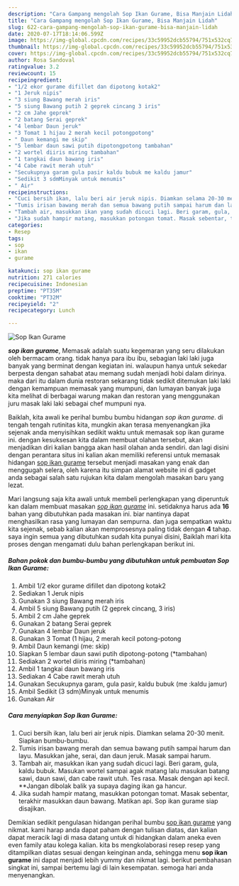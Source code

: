```yaml
---
description: "Cara Gampang mengolah Sop Ikan Gurame, Bisa Manjain Lidah"
title: "Cara Gampang mengolah Sop Ikan Gurame, Bisa Manjain Lidah"
slug: 622-cara-gampang-mengolah-sop-ikan-gurame-bisa-manjain-lidah
date: 2020-07-17T18:14:06.599Z
image: https://img-global.cpcdn.com/recipes/33c59952dcb55794/751x532cq70/sop-ikan-gurame-foto-resep-utama.jpg
thumbnail: https://img-global.cpcdn.com/recipes/33c59952dcb55794/751x532cq70/sop-ikan-gurame-foto-resep-utama.jpg
cover: https://img-global.cpcdn.com/recipes/33c59952dcb55794/751x532cq70/sop-ikan-gurame-foto-resep-utama.jpg
author: Rosa Sandoval
ratingvalue: 3.2
reviewcount: 15
recipeingredient:
- "1/2 ekor gurame difillet dan dipotong kotak2"
- "1 Jeruk nipis"
- "3 siung Bawang merah iris"
- "5 siung Bawang putih 2 geprek cincang 3 iris"
- "2 cm Jahe geprek"
- "2 batang Serai geprek"
- "4 lembar Daun jeruk"
- "3 Tomat 1 hijau 2 merah kecil potongpotong"
- " Daun kemangi me skip"
- "5 lembar daun sawi putih dipotongpotong tambahan"
- "2 wortel diiris miring tambahan"
- "1 tangkai daun bawang iris"
- "4 Cabe rawit merah utuh"
- "Secukupnya garam gula pasir kaldu bubuk me kaldu jamur"
- "Sedikit 3 sdmMinyak untuk menumis"
- " Air"
recipeinstructions:
- "Cuci bersih ikan, lalu beri air jeruk nipis. Diamkan selama 20-30 menit. Siapkan bumbu-bumbu."
- "Tumis irisan bawang merah dan semua bawang putih sampai harum dan layu. Masukkan jahe, serai, dan daun jeruk. Masak sampai harum."
- "Tambah air, masukkan ikan yang sudah dicuci lagi. Beri garam, gula, kaldu bubuk. Masukan wortel sampai agak matang lalu masukan batang sawi, daun sawi, dan cabe rawit utuh. Tes rasa. Masak dengan api kecil. **Jangan dibolak balik ya supaya daging ikan ga hancur."
- "Jika sudah hampir matang, masukkan potongan tomat. Masak sebentar, terakhir masukkan daun bawang. Matikan api. Sop ikan gurame siap disajikan."
categories:
- Resep
tags:
- sop
- ikan
- gurame

katakunci: sop ikan gurame 
nutrition: 271 calories
recipecuisine: Indonesian
preptime: "PT35M"
cooktime: "PT32M"
recipeyield: "2"
recipecategory: Lunch

---
```



![Sop Ikan Gurame](https://img-global.cpcdn.com/recipes/33c59952dcb55794/751x532cq70/sop-ikan-gurame-foto-resep-utama.jpg)

<b><i>sop ikan gurame</i></b>, Memasak adalah suatu kegemaran yang seru dilakukan oleh bermacam orang. tidak hanya para ibu ibu, sebagian laki laki juga banyak yang berminat dengan kegiatan ini. walaupun hanya untuk sekedar berpesta dengan sahabat atau memang sudah menjadi hobi dalam dirinya. maka dari itu dalam dunia restoran sekarang tidak sedikit ditemukan laki laki dengan kemampuan memasak yang mumpuni, dan lumayan banyak juga kita melihat di berbagai warung makan dan restoran yang menggunakan juru masak laki laki sebagai chef mumpuni nya.



Baiklah, kita awali ke perihal bumbu bumbu hidangan <i>sop ikan gurame</i>. di tengah tengah rutinitas kita, mungkin akan terasa menyenangkan jika sejenak anda menyisihkan sedikit waktu untuk memasak sop ikan gurame ini. dengan kesuksesan kita dalam membuat olahan tersebut, akan menjadikan diri kalian bangga akan hasil olahan anda sendiri. dan lagi disini dengan perantara situs ini kalian akan memiliki referensi untuk memasak hidangan <u>sop ikan gurame</u> tersebut menjadi masakan yang enak dan menggugah selera, oleh karena itu simpan alamat website ini di gadget anda sebagai salah satu rujukan kita dalam mengolah masakan baru yang lezat.


Mari langsung saja kita awali untuk membeli perlengkapan yang diperuntuk kan dalam membuat masakan <u><i>sop ikan gurame</i></u> ini. setidaknya harus ada <b>16</b> bahan yang dibutuhkan pada masakan ini. biar nantinya dapat menghasilkan rasa yang lumayan dan sempurna. dan juga sempatkan waktu kita sejenak, sebab kalian akan memprosesnya paling tidak dengan <b>4</b> tahap. saya ingin semua yang dibutuhkan sudah kita punyai disini, Baiklah mari kita proses dengan mengamati dulu bahan perlengkapan berikut ini.

<!--inarticleads1-->

##### Bahan pokok dan bumbu-bumbu yang dibutuhkan untuk pembuatan Sop Ikan Gurame:

1. Ambil 1/2 ekor gurame difillet dan dipotong kotak2
1. Sediakan 1 Jeruk nipis
1. Gunakan 3 siung Bawang merah iris
1. Ambil 5 siung Bawang putih (2 geprek cincang, 3 iris)
1. Ambil 2 cm Jahe geprek
1. Gunakan 2 batang Serai geprek
1. Gunakan 4 lembar Daun jeruk
1. Gunakan 3 Tomat (1 hijau, 2 merah kecil potong-potong
1. Ambil  Daun kemangi (me: skip)
1. Siapkan 5 lembar daun sawi putih dipotong-potong (*tambahan)
1. Sediakan 2 wortel diiris miring (*tambahan)
1. Ambil 1 tangkai daun bawang iris
1. Sediakan 4 Cabe rawit merah utuh
1. Gunakan Secukupnya garam, gula pasir, kaldu bubuk (me :kaldu jamur)
1. Ambil Sedikit (3 sdm)Minyak untuk menumis
1. Gunakan  Air




<!--inarticleads2-->

##### Cara menyiapkan Sop Ikan Gurame:

1. Cuci bersih ikan, lalu beri air jeruk nipis. Diamkan selama 20-30 menit. Siapkan bumbu-bumbu.
1. Tumis irisan bawang merah dan semua bawang putih sampai harum dan layu. Masukkan jahe, serai, dan daun jeruk. Masak sampai harum.
1. Tambah air, masukkan ikan yang sudah dicuci lagi. Beri garam, gula, kaldu bubuk. Masukan wortel sampai agak matang lalu masukan batang sawi, daun sawi, dan cabe rawit utuh. Tes rasa. Masak dengan api kecil. **Jangan dibolak balik ya supaya daging ikan ga hancur.
1. Jika sudah hampir matang, masukkan potongan tomat. Masak sebentar, terakhir masukkan daun bawang. Matikan api. Sop ikan gurame siap disajikan.




Demikian sedikit pengulasan hidangan perihal bumbu <u>sop ikan gurame</u> yang nikmat. kami harap anda dapat paham dengan tulisan diatas, dan kalian dapat meracik lagi di masa datang untuk di hidangkan dalam aneka even even family atau kolega kalian. kita bs mengkolaborasi resep resep yang ditampilkan diatas sesuai dengan keinginan anda, sehingga menu <b>sop ikan gurame</b> ini dapat menjadi lebih yummy dan nikmat lagi. berikut pembahasan singkat ini, sampai bertemu lagi di lain kesempatan. semoga hari anda menyenangkan.
